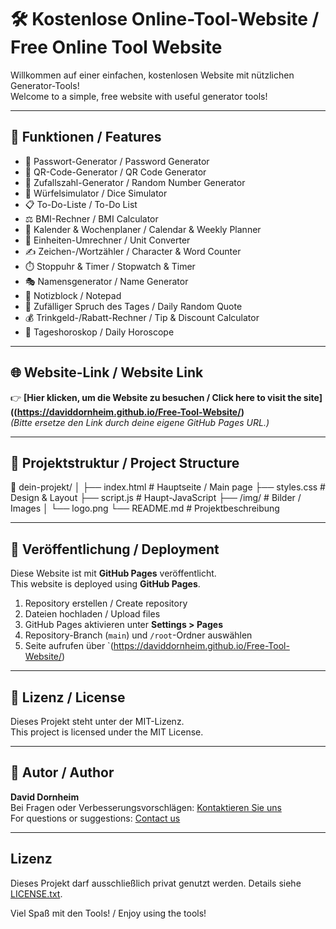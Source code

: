 # 🛠️ Kostenlose Online-Tool-Website / Free Online Tool Website

Willkommen auf einer einfachen, kostenlosen Website mit nützlichen Generator-Tools!  
Welcome to a simple, free website with useful generator tools!

---

## 📌 Funktionen / Features

- 🔐 Passwort-Generator / Password Generator  
- 📱 QR-Code-Generator / QR Code Generator  
- 🎲 Zufallszahl-Generator / Random Number Generator  
- 🎲 Würfelsimulator / Dice Simulator  
- 📋 To-Do-Liste / To-Do List  
- ⚖️ BMI-Rechner / BMI Calculator  
- 📅 Kalender & Wochenplaner / Calendar & Weekly Planner  
- 🔄 Einheiten-Umrechner / Unit Converter  
- ✍️ Zeichen-/Wortzähler / Character & Word Counter  
- ⏱️ Stoppuhr & Timer / Stopwatch & Timer  
- 🎭 Namensgenerator / Name Generator  
- 📝 Notizblock / Notepad  
- 💬 Zufälliger Spruch des Tages / Daily Random Quote  
- 💰 Trinkgeld-/Rabatt-Rechner / Tip & Discount Calculator  
- 🔮 Tageshoroskop / Daily Horoscope  

---

## 🌐 Website-Link / Website Link

👉 **[Hier klicken, um die Website zu besuchen / Click here to visit the site]((https://daviddornheim.github.io/Free-Tool-Website/)**  
*(Bitte ersetze den Link durch deine eigene GitHub Pages URL.)*

---

## 📂 Projektstruktur / Project Structure

📁 dein-projekt/
│
├── index.html # Hauptseite / Main page
├── styles.css # Design & Layout
├── script.js # Haupt-JavaScript
├── /img/ # Bilder / Images
│ └── logo.png
└── README.md # Projektbeschreibung


---

## 🚀 Veröffentlichung / Deployment

Diese Website ist mit **GitHub Pages** veröffentlicht.  
This website is deployed using **GitHub Pages**.

1. Repository erstellen / Create repository
2. Dateien hochladen / Upload files
3. GitHub Pages aktivieren unter **Settings > Pages**
4. Repository-Branch (`main`) und `/root`-Ordner auswählen
5. Seite aufrufen über `(https://daviddornheim.github.io/Free-Tool-Website/)

---

## 📃 Lizenz / License

Dieses Projekt steht unter der MIT-Lizenz.  
This project is licensed under the MIT License.

---

## 👤 Autor / Author

**David Dornheim**  
Bei Fragen oder Verbesserungsvorschlägen: [Kontaktieren Sie uns](mailto:dornheim-david@web.de)  
For questions or suggestions: [Contact us](mailto:dornheim-david@web.de)

---

## Lizenz

Dieses Projekt darf ausschließlich privat genutzt werden. Details siehe [LICENSE.txt](./LICENSE.txt).

Viel Spaß mit den Tools! / Enjoy using the tools!
